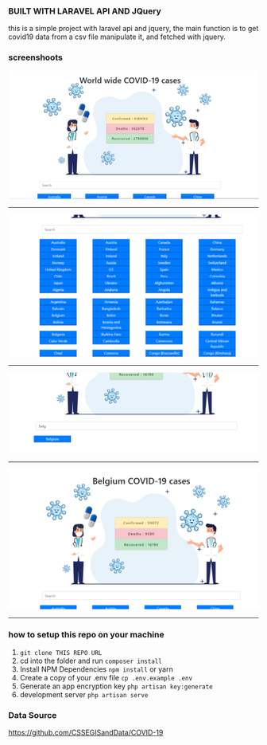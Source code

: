 ### BUILT WITH LARAVEL API AND JQuery

this is a simple project with laravel api and jquery, the main function is to get covid19 data from a csv file manipulate it, and fetched with jquery.

### screenshoots
<img src="images/Capture1.PNG">
<hr>
<img src="images/Capture2.PNG">
<hr>
<img src="images/Capture3.PNG">
<hr>
<img src="images/Capture4.PNG">
<hr>

### how to setup this repo on your machine

 1. `git clone THIS REPO URL`
 2.  cd into the folder and run `composer install`
 3. Install NPM Dependencies  `npm install` or yarn
 4. Create a copy of your .env file `cp .env.example .env`
 5. Generate an app encryption key `php artisan key:generate`
 6.  development server `php artisan serve`
		

### Data Source

https://github.com/CSSEGISandData/COVID-19
